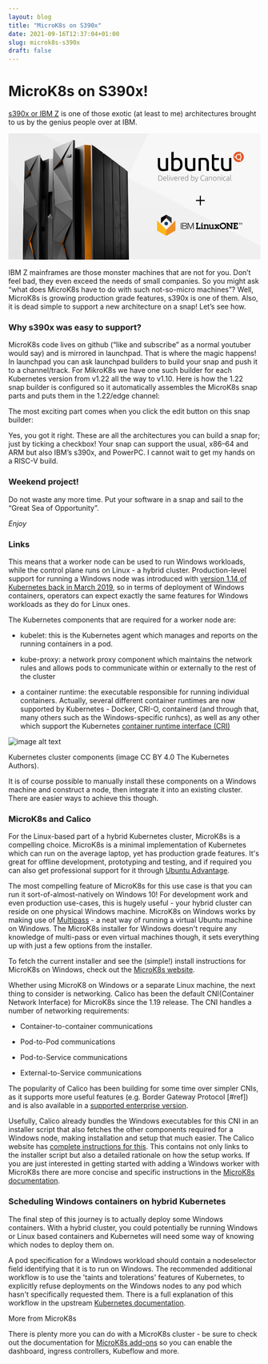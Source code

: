 ```yaml
---
layout: blog
title: "MicroK8s on S390x"
date: 2021-09-16T12:37:04+01:00
slug: microk8s-s390x
draft: false
---
```


# MicroK8s on S390x!

[s390x or IBM Z](https://en.wikipedia.org/wiki/Linux_on_IBM_Z) is one of those exotic (at least to me) architectures brought to us by the genius people over at IBM.

![Feast your eye to those gorgeous IBM mainframes you will never get to own in your home lab :)](/images/blog/microk8s-s390x/IBM-Z-Ubuntu.png)

IBM Z mainframes are those monster machines that are not for you. Don’t feel bad, they even exceed the needs of small companies. So you might ask “what does MicroK8s have to do with such not-so-micro machines”? Well, MicroK8s is growing production grade features, s390x is one of them. Also, it is dead simple to support a new architecture on a snap! Let’s see how.

### Why s390x was easy to support?

MicroK8s code lives on github (“like and subscribe” as a normal youtuber would say) and is mirrored in launchpad. That is where the magic happens! In launchpad you can ask launchpad builders to build your snap and push it to a channel/track. For MikroK8s we have one such builder for each Kubernetes version from v1.22 all the way to v1.10. Here is how the 1.22 snap builder is configured so it automatically assembles the MicroK8s snap parts and puts them in the 1.22/edge channel:

The most exciting part comes when you click the edit button on this snap builder:

Yes, you got it right. These are all the architectures you can build a snap for; just by ticking a checkbox! Your snap can support the usual, x86–64 and ARM but also IBM’s s390x, and PowerPC. I cannot wait to get my hands on a RISC-V build.

### Weekend project!

Do not waste any more time. Put your software in a snap and sail to the “Great Sea of Opportunity”.

*Enjoy*

### Links



This means that a worker node can be used to run Windows workloads, while the control plane runs
  on Linux - a hybrid cluster. Production-level support for running a Windows node was introduced
  with [version 1.14 of Kubernetes back in March 2019](https://kubernetes.io/blog/2019/03/25/kubernetes-1-14-release-announcement/), so in terms of deployment of Windows containers, operators can expect exactly the same features for Windows workloads as they do for Linux ones.

The Kubernetes components that are required for a worker node are:

* kubelet: this is the Kubernetes agent which manages and reports on the running containers in a pod.

* kube-proxy: a network proxy component which maintains the network rules and allows pods to
  communicate within or externally to the rest of the cluster

* a container runtime: the executable responsible for running individual containers. Actually, several
  different container runtimes are now supported by Kubernetes - Docker, CRI-O, containerd (and through
  that, many others such as the Windows-specific runhcs), as well as any other which support the
  Kubernetes [container runtime interface (CRI) ](https://github.com/kubernetes/community/blob/master/contributors/devel/sig-node/container-runtime-interface.md)

![image alt text](image_0.png)

Kubernetes cluster components (image CC BY 4.0 The Kubernetes Authors).

It is of course possible to manually install these components on a Windows machine and construct a node,
then integrate it into an existing cluster. There are easier ways to achieve this though.

### MicroK8s and Calico

For the Linux-based part of a hybrid Kubernetes cluster, MicroK8s is a compelling choice.
MicroK8s is a minimal implementation of Kubernetes which can run on the average laptop, yet has production
grade features. It's great for offline development, prototyping and testing, and if required you can also
get professional support for it through [Ubuntu Advantage](https://ubuntu.com/support).

The most compelling feature of MicroK8s for this use case is that you can run it sort-of-almost-natively
on Windows 10! For development work and even production use-cases, this is hugely useful - your hybrid
cluster can reside on one physical Windows machine. MicroK8s on Windows works by making use of
[Multipass](https://multipass.run/) - a neat way of running a virtual Ubuntu machine on Windows.
The MicroK8s installer for Windows doesn't require any knowledge of multi-pass or even virtual machines
though, it sets everything up with just a few options from the installer. 

To fetch the current installer and see the (simple!) install instructions for MicroK8s on Windows, check out the [MicroK8s website](https://microk8s.io/).

Whether using MicroK8 on Windows or a separate Linux machine, the next thing to consider is networking. Calico has been the default CNI(Container Network Interface) for MicroK8s since the 1.19 release. The CNI handles a number of networking requirements:

*  Container-to-container communications

*  Pod-to-Pod communications

*  Pod-to-Service communications

*  External-to-Service communications

The popularity of Calico has been building for some time over simpler CNIs, as it supports
more useful features (e.g. Border Gateway Protocol [#ref]) and is also available in a
[supported enterprise version](https://www.tigera.io/tigera-products/calico-enterprise/).

Usefully, Calico already bundles the Windows executables for this CNI in an installer script that also fetches the other components required for a Windows node, making installation and setup that much easier.  The Calico website has [complete instructions for this](https://docs.projectcalico.org/getting-started/windows-calico/quickstart). This contains not only links to the installer script but also a detailed rationale on how the setup works. If you are just interested in getting started with adding a Windows worker with MicroK8s there are more concise and specific instructions in the [MicroK8s documentation](https://microk8s.io/docs/add-a-windows-worker-node-to-microk8s).

### Scheduling Windows containers on hybrid Kubernetes

The final step of this journey is to actually deploy some Windows containers. With a
hybrid cluster, you could potentially be running Windows or Linux based containers and
Kubernetes will need some way of knowing which nodes to deploy them on.  

A pod specification for a Windows workload should contain a nodeselector field
identifying that it is to run on Windows. The recommended additional workflow is to use
the 'taints and tolerations' features of Kubernetes, to explicitly refuse deployments
on the Windows nodes to any pod which hasn't specifically requested them. There is a
full explanation of this workflow in the upstream
[Kubernetes documentation](https://kubernetes.io/docs/setup/production-environment/windows/user-guide-windows-containers/#taints-and-tolerations).

More from MicroK8s

There is plenty more you can do with a MicroK8s cluster - be sure to check out the
documentation for [MicroK8s add-ons](https://microk8s.io/docs/addons) so you can
enable the dashboard, ingress controllers, Kubeflow and more. 
